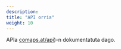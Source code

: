 ```yaml
---
description:
title: "API orria"
weight: 10
---
```


APIa [comaps.at/api](https://comaps.at/api))-n dokumentatuta dago.
